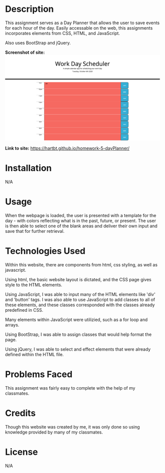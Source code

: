 # **Description**

This assignment serves as a Day Planner that allows the user to save events for each hour of the day. Easily accessable on the web, this assignments incorporates elements from CSS, HTML, and JavaScript. 

Also uses BootStrap and jQuery.

<strong>Screenshot of site:</strong> <img src="Assets/screencapture-hartbt-github-io-homework-5-dayPlanner-2020-10-06-10_57_20.png">

<strong>Link to site:</strong> https://hartbt.github.io/homework-5-dayPlanner/

# **Installation**

N/A

# **Usage**

When the webpage is loaded, the user is presented with a template for the day - with colors reflecting what is in the past, future, or present. The user is then able to select one of the blank areas and deliver their own input and save that for further retrieval. 

# **Technologies Used**

Within this website, there are components from html, css styling, as well as javascript. 

Using html, the basic website layout is dictated, and the CSS page gives style to the HTML elements. 

Using JavaScript, I was able to input many of the HTML elements like 'div' and 'button' tags. I was also able to use JavaScript to add classes to all of these elements, and these classes corresponded with the classes already predefined in CSS. 

Many elements within JavaScript were utilizied, such as a for loop and arrays.

Using BootStrap, I was able to assign classes that would help format the page.

Using jQuery, I was able to select and effect elements that were already defined within the HTML file.



# **Problems Faced**

This assignment was fairly easy to complete with the help of my classmates. 

# **Credits**

Though this website was created by me, it was only done so using knowledge provided by many of my classmates. 

# **License**

N/A